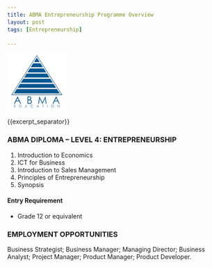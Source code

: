 ```yaml
---
title: ABMA Entrepreneurship Programme Overview
layout: post
tags: [Entrepreneurship]

---
```


![alt text](/img/acc/abma-logo.jpg "") 

{{excerpt_separator}}

### ABMA DIPLOMA – LEVEL 4:  ENTREPRENEURSHIP 

1.	Introduction to Economics
2.	ICT for Business
3.	Introduction to Sales Management
4.	Principles of Entrepreneurship
5.	Synopsis

#### Entry Requirement 

- Grade 12 or equivalent

### EMPLOYMENT OPPORTUNITIES

Business Strategist; Business Manager; Managing Director; Business Analyst; Project Manager; Product Manager; Product Developer.
